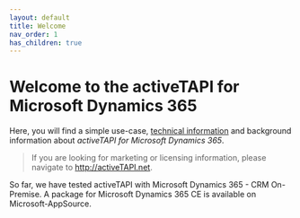 ```yaml
---
layout: default
title: Welcome
nav_order: 1
has_children: true
---
```


# Welcome to the activeTAPI for Microsoft Dynamics 365

Here, you will find a simple use-case, [technical information](tech/index1/) and background information about _activeTAPI for Microsoft Dynamics 365_.

> If you are looking for marketing or licensing information, 
> please navigate to http://activeTAPI.net.

So far, we have tested activeTAPI with Microsoft Dynamics 365 - CRM On-Premise. A package for Microsoft Dynamics 365 CE is available on Microsoft-AppSource.
